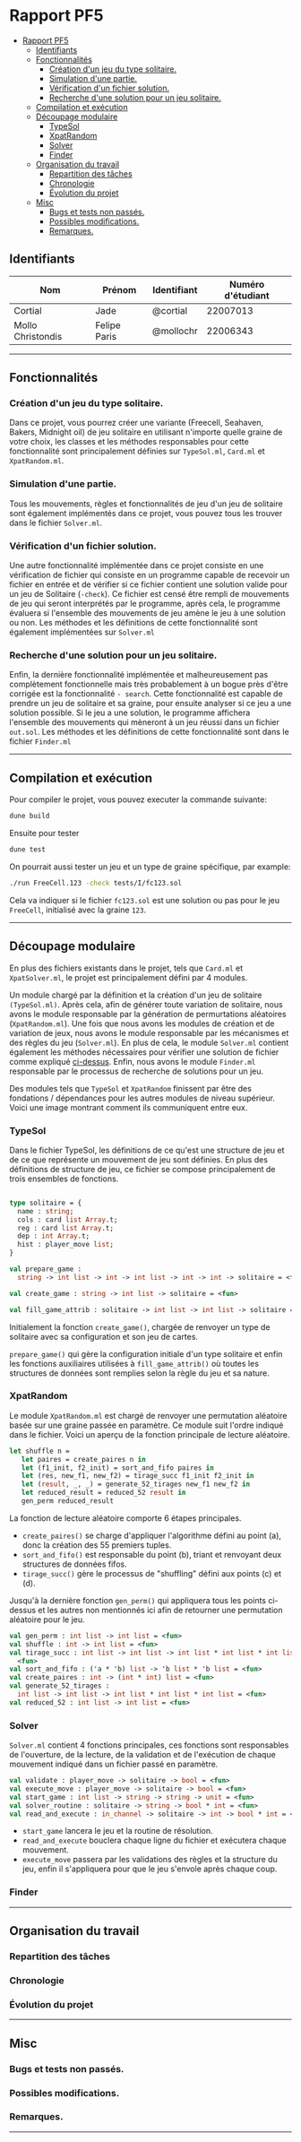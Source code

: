 # Rapport PF5
- [Rapport PF5](#rapport-pf5)
  - [Identifiants](#identifiants)
  - [Fonctionnalités](#fonctionnalités)
    - [Création d'un jeu du type solitaire.](#création-dun-jeu-du-type-solitaire)
    - [Simulation d'une partie.](#simulation-dune-partie)
    - [Vérification d'un fichier solution.](#vérification-dun-fichier-solution)
    - [Recherche d'une solution pour un jeu solitaire.](#recherche-dune-solution-pour-un-jeu-solitaire)
  - [Compilation et exécution](#compilation-et-exécution)
  - [Découpage modulaire](#découpage-modulaire)
    - [TypeSol](#typesol)
    - [XpatRandom](#xpatrandom)
    - [Solver](#solver)
    - [Finder](#finder)
  - [Organisation du travail](#organisation-du-travail)
    - [Repartition des tâches](#repartition-des-tâches)
    - [Chronologie](#chronologie)
    - [Évolution du projet](#évolution-du-projet)
  - [Misc](#misc)
    - [Bugs et tests non passés.](#bugs-et-tests-non-passés)
    - [Possibles modifications.](#possibles-modifications)
    - [Remarques.](#remarques)

## Identifiants
| Nom | Prénom | Identifiant | Numéro d'étudiant |
| ----------|---------|-------------|-------------------|
| Cortial | Jade | @cortial | 22007013 |
| Mollo Christondis | Felipe Paris | @mollochr | 22006343 |

---
## Fonctionnalités

### Création d'un jeu du type solitaire.
Dans ce projet, vous pourrez créer une variante (Freecell, Seahaven, Bakers, Midnight oil) de jeu solitaire en utilisant n'importe quelle graine de votre choix, les classes et les méthodes responsables pour cette fonctionnalité sont principalement définies sur `TypeSol.ml`, `Card.ml` et `XpatRandom.ml`.

### Simulation d'une partie.
Tous les mouvements, règles et fonctionnalités de jeu d'un jeu de solitaire sont également implémentés dans ce projet, vous pouvez tous les trouver dans le fichier `Solver.ml`.

### Vérification d'un fichier solution.
Une autre fonctionnalité implémentée dans ce projet consiste en une vérification de fichier qui consiste en un programme capable de recevoir un fichier en entrée et de vérifier si ce fichier contient une solution valide pour un jeu de Solitaire (`-check`). Ce fichier est censé être rempli de mouvements de jeu qui seront interprétés par le programme, après cela, le programme évaluera si l'ensemble des mouvements de jeu amène le jeu à une solution ou non. Les méthodes et les définitions de cette fonctionnalité sont également implémentées sur `Solver.ml`

### Recherche d'une solution pour un jeu solitaire.
Enfin, la dernière fonctionnalité implémentée et malheureusement pas complètement fonctionnelle mais très probablement à un bogue près d'être corrigée est la fonctionnalité `- search`. Cette fonctionnalité est capable de prendre un jeu de solitaire et sa graine, pour ensuite analyser si ce jeu a une solution possible. Si le jeu a une solution, le programme affichera l'ensemble des mouvements qui mèneront à un jeu réussi dans un fichier `out.sol`. Les méthodes et les définitions de cette fonctionnalité sont dans le fichier `Finder.ml`

---
## Compilation et exécution
Pour compiler le projet, vous pouvez executer la commande suivante:

```bash
dune build
```
Ensuite pour tester

```bash
dune test
```
On pourrait aussi tester un jeu et un type de graine spécifique, par example:

```bash
./run FreeCell.123 -check tests/I/fc123.sol
```
Cela va indiquer si le fichier `fc123.sol` est une solution ou pas pour le jeu `FreeCell`, initialisé avec la graine `123`.

---
## Découpage modulaire
En plus des fichiers existants dans le projet, tels que `Card.ml` et `XpatSolver.ml`, le projet est principalement défini par 4 modules.

Un module chargé par la définition et la création d'un jeu de solitaire `(TypeSol.ml)`. Après cela, afin de générer toute variation de solitaire, nous avons le module responsable par la génération de permurtations aléatoires (`XpatRandom.ml`). Une fois que nous avons les modules de création et de variation de jeux, nous avons le module responsable par les mécanismes et des règles du jeu (`Solver.ml`). En plus de cela, le module `Solver.ml` contient également les méthodes nécessaires pour vérifier une solution de fichier comme expliqué [ci-dessus](#vérification-dun-fichier-solution). Enfin, nous avons le module `Finder.ml` responsable par le processus de recherche de solutions pour un jeu.

Des modules tels que `TypeSol` et `XpatRandom` finissent par être des fondations / dépendances pour les autres modules de niveau supérieur. Voici une image montrant comment ils communiquent entre eux.

### TypeSol
Dans le fichier TypeSol, les définitions de ce qu'est une structure de jeu et de ce que représente un mouvement de jeu sont définies. En plus des définitions de structure de jeu, ce fichier se compose principalement de trois ensembles de fonctions.

```ocaml

type solitaire = {
  name : string;
  cols : card list Array.t;
  reg : card list Array.t;
  dep : int Array.t;
  hist : player_move list;
}

val prepare_game :
  string -> int list -> int -> int list -> int -> int -> solitaire = <fun>

val create_game : string -> int list -> solitaire = <fun>

val fill_game_attrib : solitaire -> int list -> int list -> solitaire = <fun>

```

Initialement la fonction `create_game()`, chargée de renvoyer un type de solitaire avec sa configuration et son jeu de cartes.

`prepare_game()` qui gère la configuration initiale d'un type solitaire et enfin les fonctions auxiliaires utilisées à `fill_game_attrib()` où toutes les structures de données sont remplies selon la règle du jeu et sa nature.

### XpatRandom
Le module `XpatRandom.ml` est chargé de renvoyer une permutation aléatoire basée sur une graine passée en paramètre. Ce module suit l'ordre indiqué dans le fichier. Voici un aperçu de la fonction principale de lecture aléatoire.

```ocaml
let shuffle n =
   let paires = create_paires n in
   let (f1_init, f2_init) = sort_and_fifo paires in
   let (res, new_f1, new_f2) = tirage_succ f1_init f2_init in
   let (result, _, _) = generate_52_tirages new_f1 new_f2 in
   let reduced_result = reduced_52 result in
   gen_perm reduced_result 
```
La fonction de lecture aléatoire comporte 6 étapes principales.
- `create_paires()` se charge d'appliquer l'algorithme défini au point (a), donc la création des 55 premiers tuples.
- `sort_and_fifo()` est responsable du point (b), triant et renvoyant deux structures de données fifos.
- `tirage_succ()` gère le processus de "shuffling" défini aux points (c) et (d).

Jusqu'à la dernière fonction `gen_perm()` qui appliquera tous les points ci-dessus et les autres non mentionnés ici afin de retourner une permutation aléatoire pour le jeu.

```ocaml
val gen_perm : int list -> int list = <fun>
val shuffle : int -> int list = <fun>
val tirage_succ : int list -> int list -> int list * int list * int list =
  <fun>
val sort_and_fifo : ('a * 'b) list -> 'b list * 'b list = <fun>
val create_paires : int -> (int * int) list = <fun>
val generate_52_tirages :
  int list -> int list -> int list * int list * int list = <fun>
val reduced_52 : int list -> int list = <fun>
```

### Solver
`Solver.ml` contient 4 fonctions principales, ces fonctions sont responsables de l'ouverture, de la lecture, de la validation et de l'exécution de chaque mouvement indiqué dans un fichier passé en paramètre.

```ocaml
val validate : player_move -> solitaire -> bool = <fun>
val execute_move : player_move -> solitaire -> bool = <fun>
val start_game : int list -> string -> string -> unit = <fun>
val solver_routine : solitaire -> string -> bool * int = <fun>
val read_and_execute : in_channel -> solitaire -> int -> bool * int = <fun>
```

- `start_game` lancera le jeu et la routine de résolution.
- `read_and_execute` bouclera chaque ligne du fichier et exécutera chaque mouvement.
- `execute_move` passera par les validations des règles et la structure du jeu, enfin il s'appliquera pour que le jeu s'envole après chaque coup.


### Finder 

---
## Organisation du travail

### Repartition des tâches
### Chronologie
### Évolution du projet

---
## Misc

### Bugs et tests non passés.
### Possibles modifications.
### Remarques.

---